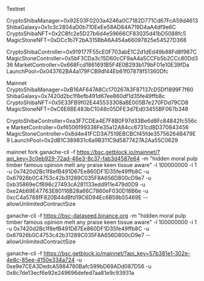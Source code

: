 


Testnet

CryptoShibaManager=0x92E03F0203a4246a0C7182D771Cd67FcA59d4613
ShibaGalaxy=0x1c3c2804aD0b710EeEe58AD84A719D4aA4df9e6C
CryptoShibaNFT=0x2C8fc2e5D27b6d4e59666CF83035d41bD5088fc5
MagicStoneNFT=0xDCc1b7F2bA315BbA6A454a66097825e54527D368

CryptoShibaController=0x919177F55cE0F703abE1C2d1dEd49b88Fd8f987C
MagicStoneController=0x5bF3CDa3c15D60cCF9aA4a5CCFb5b2CCc80Dd336
MarketController=0x668Fcd1861691B5F4E0B293b179bF01e10E39fDa
LaunchPool=0x043762BA4a179FCB9df44Eb61f07878f51360Dfc




Mainnet
CryptoShibaManager=0xB16AF647A8Cc170267A3F87137cD5Df1899F7f60
ShibaGalaxy=0x7420d2bc1f8efb491d67ee860df1d35fe49ffb8c
CryptoShibaNFT=0x5E33FB9f02E445533308aBE005B7e270FDd79CD8
MagicStoneNFT=0xC6E6BE483bC1048c05DFE3d7Ed03455BF067b348

CryptoShibaController=0xa3F7CDEa4E7F8B0F97d33Be6d8Fc84842fc556ce
MarketController=0xf6506f99338Fe35a12A84cc6731cd8D370843456
MagicStoneController=0x8d4e41FCD3A7519EBCBCf45fde35756264B479E9
LaunchPool=0x2dB1C389831c6a9B311C9d5877427A2Aa55C0629




mainnet fork
ganache-cli -f https://bsc.getblock.io/mainnet/?api_key=3c0eb929-72ad-46e3-8c37-fab3d4587e64 -m "hidden moral pulp timber famous opinion melt any praise keen tissue aware" -l 100000000 -i 1 -u 0x7420d2Bc1f8efB491D67Ee860DF1D35fe49ffb8C -u 0x67926b0C4753c42b31289C035F8A656D800cD9e7 -u 0xb35869eCfB96c27493cA281133edd911e479d0D9 -u 0xe2Ab69E47763E80116B28a66C7860eF030D18B6e -u 0xcC4a5788fF820B44dBfd19C6D94Ec6B59b55469E --allowUnlimitedContractSize

ganache-cli -f https://bsc-dataseed.binance.org -m "hidden moral pulp timber famous opinion melt any praise keen tissue aware" -l 100000000 -i 1 -u 0x7420d2Bc1f8efB491D67Ee860DF1D35fe49ffb8C -u 0x67926b0C4753c42b31289C035F8A656D800cD9e7 --allowUnlimitedContractSize



ganache-cli -f https://bsc.getblock.io/mainnet/?api_key=57b381e1-302e-4e8c-85ee-4150e334a724 -u 0xe9e7CEA3DedcA5984780Bafc599bD69ADd087D56 -u 0x8c7de13ecf6e92e249696defed7aa81e9c93931a